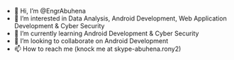 - 👋 Hi, I’m @EngrAbuhena
- 👀 I’m interested in Data Analysis, Android Development, Web Application Development & Cyber Security
- 🌱 I’m currently learning Android Development & Cyber Security
- 💞️ I’m looking to collaborate on Android Development
- 📫 How to reach me (knock me at skype-abuhena.rony2)

<!---
EngrAbuhena/EngrAbuhena is a ✨ special ✨ repository because its `README.md` (this file) appears on your GitHub profile.
You can click the Preview link to take a look at your changes.
--->
